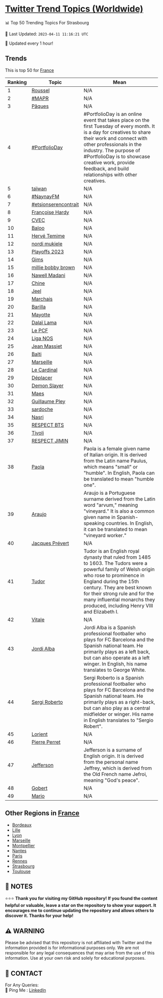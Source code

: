 [Twitter Trend Topics (Worldwide)](https://github.com/ErcinDedeoglu/Twitter-Trend-Topics)
==========


📊 Top 50 Trending Topics For Strasbourg

📆 Last Updated: `2023-04-11 11:16:21 UTC`

🔧 Updated every 1 hour!


## Trends

This is top 50 for [France](</France>)

| Ranking | Topic | Mean |
| ------- | ------------ | ------------ |
| 1 | [Roussel](http://twitter.com/search?q=Roussel) | N/A |
| 2 | [#MAPR](http://twitter.com/search?q=%23MAPR) | N/A |
| 3 | [Pâques](http://twitter.com/search?q=P%c3%a2ques) | N/A |
| 4 | [#PortfolioDay](http://twitter.com/search?q=%23PortfolioDay) | #PortfolioDay is an online event that takes place on the first Tuesday of every month. It is a day for creatives to share their work and connect with other professionals in the industry. The purpose of #PortfolioDay is to showcase creative work, provide feedback, and build relationships with other creatives. |
| 5 | [taïwan](http://twitter.com/search?q=ta%c3%afwan) | N/A |
| 6 | [#NaynayFM](http://twitter.com/search?q=%23NaynayFM) | N/A |
| 7 | [#etsionserencontrait](http://twitter.com/search?q=%23etsionserencontrait) | N/A |
| 8 | [Françoise Hardy](http://twitter.com/search?q=Fran%c3%a7oise+Hardy) | N/A |
| 9 | [CVEC](http://twitter.com/search?q=CVEC) | N/A |
| 10 | [Baloo](http://twitter.com/search?q=Baloo) | N/A |
| 11 | [Hervé Temime](http://twitter.com/search?q=Herv%c3%a9+Temime) | N/A |
| 12 | [nordi mukiele](http://twitter.com/search?q=nordi+mukiele) | N/A |
| 13 | [Playoffs 2023](http://twitter.com/search?q=Playoffs+2023) | N/A |
| 14 | [Gims](http://twitter.com/search?q=Gims) | N/A |
| 15 | [millie bobby brown](http://twitter.com/search?q=millie+bobby+brown) | N/A |
| 16 | [Nawell Madani](http://twitter.com/search?q=Nawell+Madani) | N/A |
| 17 | [Chine](http://twitter.com/search?q=Chine) | N/A |
| 18 | [Jeel](http://twitter.com/search?q=Jeel) | N/A |
| 19 | [Marchais](http://twitter.com/search?q=Marchais) | N/A |
| 20 | [Barilla](http://twitter.com/search?q=Barilla) | N/A |
| 21 | [Mayotte](http://twitter.com/search?q=Mayotte) | N/A |
| 22 | [Dalaï Lama](http://twitter.com/search?q=Dala%c3%af+Lama) | N/A |
| 23 | [Le PCF](http://twitter.com/search?q=Le+PCF) | N/A |
| 24 | [Liga NOS](http://twitter.com/search?q=Liga+NOS) | N/A |
| 25 | [Jean Massiet](http://twitter.com/search?q=Jean+Massiet) | N/A |
| 26 | [Balti](http://twitter.com/search?q=Balti) | N/A |
| 27 | [Marseille](http://twitter.com/search?q=Marseille) | N/A |
| 28 | [Le Cardinal](http://twitter.com/search?q=Le+Cardinal) | N/A |
| 29 | [Déplacer](http://twitter.com/search?q=D%c3%a9placer) | N/A |
| 30 | [Demon Slayer](http://twitter.com/search?q=Demon+Slayer) | N/A |
| 31 | [Maes](http://twitter.com/search?q=Maes) | N/A |
| 32 | [Guillaume Pley](http://twitter.com/search?q=Guillaume+Pley) | N/A |
| 33 | [sardoche](http://twitter.com/search?q=sardoche) | N/A |
| 34 | [Nasri](http://twitter.com/search?q=Nasri) | N/A |
| 35 | [RESPECT BTS](http://twitter.com/search?q=RESPECT+BTS) | N/A |
| 36 | [Tivoli](http://twitter.com/search?q=Tivoli) | N/A |
| 37 | [RESPECT JIMIN](http://twitter.com/search?q=RESPECT+JIMIN) | N/A |
| 38 | [Paola](http://twitter.com/search?q=Paola) | Paola is a female given name of Italian origin. It is derived from the Latin name Paulus, which means "small" or "humble". In English, Paola can be translated to mean "humble one". |
| 39 | [Araujo](http://twitter.com/search?q=Araujo) | Araujo is a Portuguese surname derived from the Latin word "arvum," meaning "vineyard." It is also a common given name in Spanish-speaking countries. In English, it can be translated to mean "vineyard worker." |
| 40 | [Jacques Prévert](http://twitter.com/search?q=Jacques+Pr%c3%a9vert) | N/A |
| 41 | [Tudor](http://twitter.com/search?q=Tudor) | Tudor is an English royal dynasty that ruled from 1485 to 1603. The Tudors were a powerful family of Welsh origin who rose to prominence in England during the 15th century. They are best known for their strong rule and for the many influential monarchs they produced, including Henry VIII and Elizabeth I. |
| 42 | [Vitale](http://twitter.com/search?q=Vitale) | N/A |
| 43 | [Jordi Alba](http://twitter.com/search?q=Jordi+Alba) | Jordi Alba is a Spanish professional footballer who plays for FC Barcelona and the Spanish national team. He primarily plays as a left back, but can also operate as a left winger. In English, his name translates to George White. |
| 44 | [Sergi Roberto](http://twitter.com/search?q=Sergi+Roberto) | Sergi Roberto is a Spanish professional footballer who plays for FC Barcelona and the Spanish national team. He primarily plays as a right-back, but can also play as a central midfielder or winger. His name in English translates to "Sergio Robert". |
| 45 | [Lorient](http://twitter.com/search?q=Lorient) | N/A |
| 46 | [Pierre Perret](http://twitter.com/search?q=Pierre+Perret) | N/A |
| 47 | [Jefferson](http://twitter.com/search?q=Jefferson) | Jefferson is a surname of English origin. It is derived from the personal name Jeffrey, which is derived from the Old French name Jefroi, meaning "God's peace". |
| 48 | [Gobert](http://twitter.com/search?q=Gobert) | N/A |
| 49 | [Mario](http://twitter.com/search?q=Mario) | N/A |



## Other Regions in [France](</France>)

* [Bordeaux](</France/Bordeaux.md>)
* [Lille](</France/Lille.md>)
* [Lyon](</France/Lyon.md>)
* [Marseille](</France/Marseille.md>)
* [Montpellier](</France/Montpellier.md>)
* [Nantes](</France/Nantes.md>)
* [Paris](</France/Paris.md>)
* [Rennes](</France/Rennes.md>)
* [Strasbourg](</France/Strasbourg.md>)
* [Toulouse](</France/Toulouse.md>)



## 📝 NOTES

⭐⭐⭐ **Thank you for visiting my GitHub repository! If you found the content helpful or valuable, leave a star on the repository to show your support. It encourages me to continue updating the repository and allows others to discover it. Thanks for your help!**


## ⚠️ WARNING

Please be advised that this repository is not affiliated with Twitter and the information provided is for informational purposes only. We are not responsible for any legal consequences that may arise from the use of this information. Use at your own risk and solely for educational purposes.


## 📨 CONTACT

 For Any Queries:  
            🏓 Ping Me : [LinkedIn](https://www.linkedin.com/in/ercindedeoglu/)
